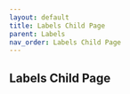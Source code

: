 ```yaml
---
layout: default
title: Labels Child Page
parent: Labels
nav_order: Labels Child Page
---
```


Labels Child Page
----
